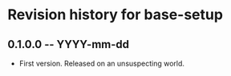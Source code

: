 # Revision history for base-setup

## 0.1.0.0 -- YYYY-mm-dd

* First version. Released on an unsuspecting world.
